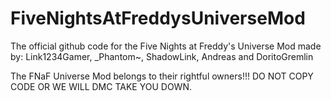 # FiveNightsAtFreddysUniverseMod
The official github code for the Five Nights at Freddy's Universe Mod made by: Link1234Gamer, _Phantom~, ShadowLink, Andreas and DoritoGremlin

The FNaF Universe Mod belongs to their rightful owners!!!
DO NOT COPY CODE OR WE WILL DMC TAKE YOU DOWN.
